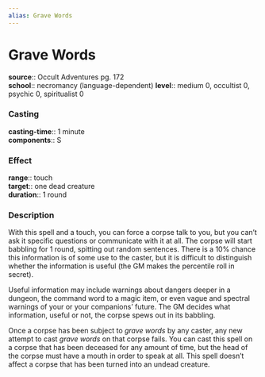 ```yaml
---
alias: Grave Words
---
```


# Grave Words 

**source**:: Occult Adventures pg. 172  
**school**:: necromancy (language-dependent)
**level**:: medium 0, occultist 0, psychic 0, spiritualist 0

### Casting 

**casting-time**:: 1 minute  
**components**:: S

### Effect 

**range**:: touch  
**target**:: one dead creature  
**duration**:: 1 round

### Description 

With this spell and a touch, you can force a corpse talk to you, but you can’t ask it specific questions or communicate with it at all. The corpse will start babbling for 1 round, spitting out random sentences. There is a 10% chance this information is of some use to the caster, but it is difficult to distinguish whether the information is useful (the GM makes the percentile roll in secret).  
  
Useful information may include warnings about dangers deeper in a dungeon, the command word to a magic item, or even vague and spectral warnings of your or your companions’ future. The GM decides what information, useful or not, the corpse spews out in its babbling.  
  
Once a corpse has been subject to *grave words* by any caster, any new attempt to cast *grave words* on that corpse fails. You can cast this spell on a corpse that has been deceased for any amount of time, but the head of the corpse must have a mouth in order to speak at all. This spell doesn’t affect a corpse that has been turned into an undead creature.
